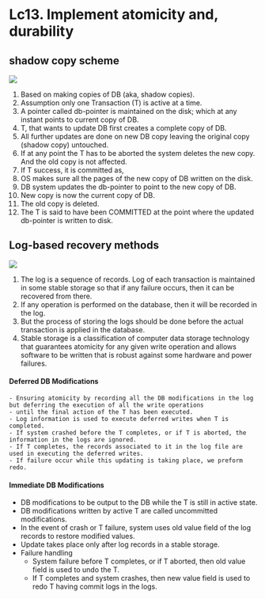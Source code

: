 # Lc13. Implement atomicity and, durability

## shadow copy scheme
![](Pasted%20image%2020240621162008.png)

1. Based on making copies of DB (aka, shadow copies).
2. Assumption only one Transaction (T) is active at a time.
3. A pointer called db-pointer is maintained on the disk; which at any instant points to current copy of DB.
4. T, that wants to update DB first creates a complete copy of DB.
5. All further updates are done on new DB copy leaving the original copy (shadow copy) untouched.
6. If at any point the T has to be aborted the system deletes the new copy. And the old copy is not affected.
7. If T success, it is committed as,
1. OS makes sure all the pages of the new copy of DB written on the disk.
2. DB system updates the db-pointer to point to the new copy of DB.
3. New copy is now the current copy of DB.
4. The old copy is deleted.
5. The T is said to have been COMMITTED at the point where the updated db-pointer is written to disk.

## Log-based recovery methods
![](Pasted%20image%2020240621162952.png)
1. The log is a sequence of records. Log of each transaction is maintained in some stable storage so that if any failure occurs, then it can be recovered from there.
2. If any operation is performed on the database, then it will be recorded in the log.
3. But the process of storing the logs should be done before the actual transaction is applied in the database.
4. Stable storage is a classification of computer data storage technology that guarantees atomicity for any given write operation and allows software to be written that is robust against some hardware and power failures.
#### Deferred DB Modifications
	- Ensuring atomicity by recording all the DB modifications in the log but deferring the execution of all the write operations
	- until the final action of the T has been executed.
	- Log information is used to execute deferred writes when T is completed.
	- If system crashed before the T completes, or if T is aborted, the information in the logs are ignored.
	- If T completes, the records associated to it in the log file are used in executing the deferred writes.
	- If failure occur while this updating is taking place, we preform redo.
#### Immediate DB Modifications
- DB modifications to be output to the DB while the T is still in active state.
- DB modifications written by active T are called uncommitted modifications.
- In the event of crash or T failure, system uses old value field of the log records to restore modified values.
- Update takes place only after log records in a stable storage.
- Failure handling
	- System failure before T completes, or if T aborted, then old value field is used to undo the T.
	- If T completes and system crashes, then new value field is used to redo T having commit logs in the logs.
